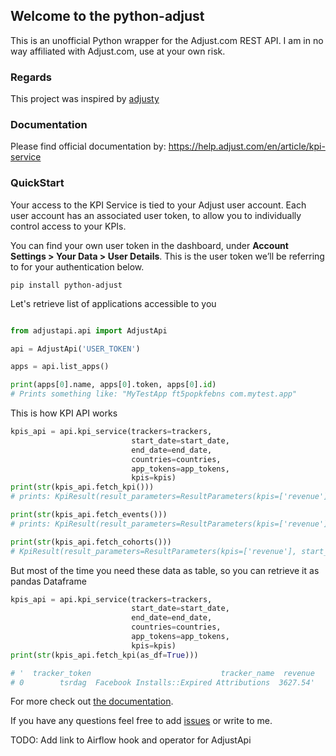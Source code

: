 ## Welcome to the python-adjust
This is an unofficial Python wrapper for the Adjust.com REST API.
I am in no way affiliated with Adjust.com, use at your own risk.


### Regards
This project was inspired by [adjusty](https://github.com/techieashish/adjusty)


### Documentation
Please find official documentation by:
https://help.adjust.com/en/article/kpi-service


### QuickStart

Your access to the KPI Service is tied to your Adjust user account. Each user account has an associated user token, to allow you to individually control access to your KPIs.

You can find your own user token in the dashboard, under **Account Settings > Your Data > User Details**. This is the user token we’ll be referring to for your authentication below.
```
pip install python-adjust
```

Let's retrieve list of applications accessible to you
```python

from adjustapi.api import AdjustApi

api = AdjustApi('USER_TOKEN')

apps = api.list_apps()

print(apps[0].name, apps[0].token, apps[0].id)
# Prints something like: "MyTestApp ft5popkfebns com.mytest.app"
```

This is how KPI API works
```python
kpis_api = api.kpi_service(trackers=trackers,
                           start_date=start_date,
                           end_date=end_date,
                           countries=countries,
                           app_tokens=app_tokens,
                           kpis=kpis)
print(str(kpis_api.fetch_kpi()))
# prints: KpiResult(result_parameters=ResultParameters(kpis=['revenue'], start_date=datetime.date(2020, 4, 4), end_date=datetime.date(2020, 5, 4), sandbox=False, countries=['us'], events=None, trackers=[TrackerResultParameters(token='tsrdag', name='Facebook Installs::Expired Attributions', currency=None, has_subtrackers=False)], grouping=['trackers'], period=None, attribution_type='click', utc_offset='00:00', cohort_period_filter=None, day_def=None, attribution_source='dynamic'), result_set={'token': 'thomki', 'name': 'Facebook Installs', 'currency': 'USD', 'trackers': [{'token': 'tsodkg', 'kpi_values': [3627.54]}]})

print(str(kpis_api.fetch_events()))
# prints: KpiResult(result_parameters=ResultParameters(kpis=['revenue'], start_date=datetime.date(2020, 4, 4), end_date=datetime.date(2020, 5, 4), sandbox=False, countries=['us'], events=[EventParameter(name='com.test.subscription.name', token='s6p2ub'), EventParameter(name='event_name', token='eakvze'), EventParameter(name='event.name.2', token='5a6u7u'), EventParameter(name='event_name_3', token='e34v0e')], trackers=[TrackerResultParameters(token='6tcrta', name='Facebook Installs::Expired Attributions', currency=None, has_subtrackers=False)], grouping=['trackers', 'event_types'], period=None, attribution_type='click', utc_offset='00:00', cohort_period_filter=None, day_def=None, attribution_source='dynamic'), result_set={'token': 'thamsi', 'name': 'Facebook Installs', 'currency': 'USD', 'trackers': [{'token': 'tsrdta', 'events': [{'token': 'e6e2v1', 'kpi_values': [1149.77]}, {'token': 'ea3vpe', 'kpi_values': [95.88]}, {'token': 'e34v0e', 'kpi_values': [17.99]}, {'token': 'eovy8e', 'kpi_values': [147.63]}}]}]})

print(str(kpis_api.fetch_cohorts()))
# KpiResult(result_parameters=ResultParameters(kpis=['revenue'], start_date=datetime.date(2020, 4, 4), end_date=datetime.date(2020, 5, 4), sandbox=False, countries=['us'], events=None, trackers=[TrackerResultParameters(token='csodbh', name='Facebook Installs::Expired Attributions', currency=None, has_subtrackers=False)], grouping=['trackers', 'periods'], period='day', attribution_type='click', utc_offset='00:00', cohort_period_filter=None, day_def='24h', attribution_source='dynamic'), result_set={'token': 'chamsh', 'name': 'Facebook Installs', 'currency': 'USD', 'trackers': [{'token': 'cscoth', 'periods': [{'period': '0', 'kpi_values': [109.89]}}]}]})
```

But most of the time you need these data as table, so you can retrieve it as pandas Dataframe
```python
kpis_api = api.kpi_service(trackers=trackers,
                           start_date=start_date,
                           end_date=end_date,
                           countries=countries,
                           app_tokens=app_tokens,
                           kpis=kpis)
print(str(kpis_api.fetch_kpi(as_df=True)))

# '  tracker_token                             tracker_name  revenue
# 0        tsrdag  Facebook Installs::Expired Attributions  3627.54'
```

For more check out [the documentation](https://help.adjust.com/en/article/kpi-service).

If you have any questions feel free to add [issues]() or write to me. 

TODO: Add link to Airflow hook and operator for AdjustApi
